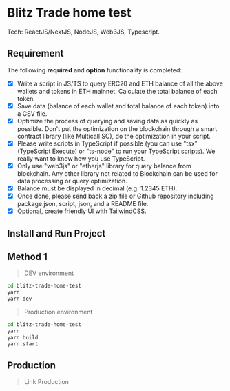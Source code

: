 # Blitz Trade home test

Tech: ReactJS/NextJS, NodeJS, Web3JS, Typescript.

## Requirement

The following **required** and **option** functionality is completed:

- [x] Write a script in JS/TS to query ERC20 and ETH balance of all the above wallets and
      tokens in ETH mainnet. Calculate the total balance of each token.
- [x] Save data (balance of each wallet and total balance of each token) into a CSV file.
- [x] Optimize the process of querying and saving data as quickly as possible. Don't
      put the optimization on the blockchain through a smart contract library (like Multicall
      SC), do the optimization in your script.
- [x] Please write scripts in TypeScript if possible (you can use "tsx" (TypeScript Execute)
      or "ts-node" to run your TypeScript scripts). We really want to know how you use
      TypeScript.
- [x] Only use "web3js" or "etherjs" library for query balance from blockchain. Any other
      library not related to Blockchain can be used for data processing or query optimization.
- [x] Balance must be displayed in decimal (e.g. 1.2345 ETH).
- [x] Once done, please send back a zip file or Github repository including package.json,
      script, json, and a README file.
- [x] Optional, create friendly UI with TailwindCSS.

## Install and Run Project

## Method 1

> DEV environment

```sh
cd blitz-trade-home-test
yarn
yarn dev

```

> Production environment

```sh
cd blitz-trade-home-test
yarn
yarn build
yarn start

```

## Production

> Link Production
